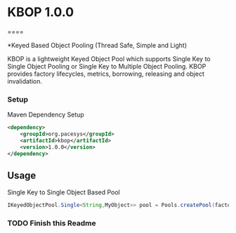 # KBOP 1.0.0
====

*Keyed Based Object Pooling (Thread Safe, Simple and Light)

KBOP is a lightweight Keyed Object Pool which supports Single Key to Single Object Pooling or Single Key to Multiple Object Pooling.  KBOP provides factory lifecycles, metrics, borrowing, releasing and object invalidation.

### Setup

Maven Dependency Setup

```xml
<dependency>
	<groupId>org.pacesys</groupId>
	<artifactId>kbop</artifactId>
	<version>1.0.0</version>
</dependency>
```

## Usage

Single Key to Single Object Based Pool
```java
IKeyedObjectPool.Single<String,MyObject>> pool = Pools.createPool(factory));
````

### TODO Finish this Readme

